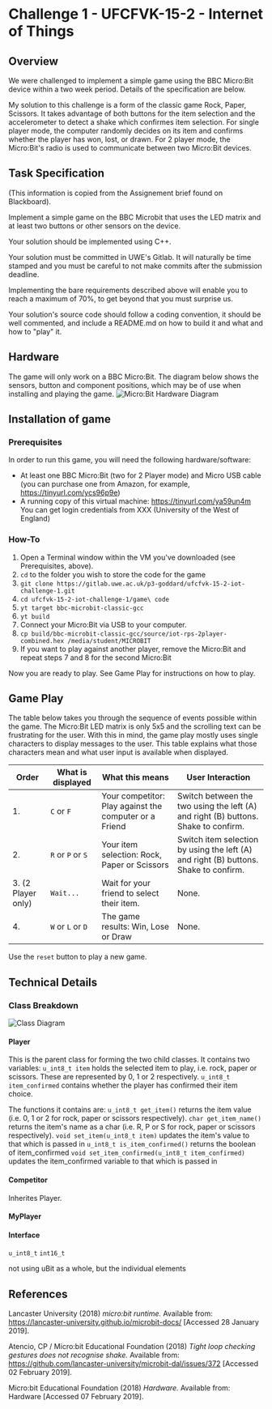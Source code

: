 # Challenge 1 - UFCFVK-15-2 - Internet of Things

## Overview
We were challenged to implement a simple game using the BBC Micro:Bit device within a 
two week period. Details of the specification are below.

My solution to this challenge is a form of the classic game Rock, Paper, Scissors. It 
takes advantage of both buttons for the item selection and the accelerometer to detect a 
shake which confirmes item selection. For single player mode, the computer randomly 
decides on its item and confirms whether the player has won, lost, or drawn.
For 2 player mode, the Micro:Bit's radio is used to communicate between two Micro:Bit
devices.

## Task Specification
(This information is copied from the Assignement brief found on Blackboard).

Implement a simple game on the BBC Microbit that uses the LED matrix and at least two
buttons or other sensors on the device.

Your solution should be implemented using C++.

Your solution must be committed in UWE's Gitlab. It will naturally be time stamped and you
must be careful to not make commits after the submission deadline.

Implementing the bare requirements described above will enable you to reach a maximum
of 70%, to get beyond that you must surprise us.

Your solution's source code should follow a coding convention, it should be well
commented, and include a README.md on how to build it and what and how to "play" it.

## Hardware
The game will only work on a BBC Micro:Bit. The diagram below shows the sensors, button 
and component positions, which may be of use when installing and playing the game.
![Micro:Bit Hardware Diagram](https://tech.microbit.org/docs/hardware/assets/microbit-overview-1-5.png)

## Installation of game
### Prerequisites
In order to run this game, you will need the following hardware/software:
- At least one BBC Micro:Bit (two for 2 Player mode) and Micro USB cable (you can purchase 
one from Amazon, for example, https://tinyurl.com/ycs96p9e)
- A running copy of this virtual machine: https://tinyurl.com/ya59un4m You can get login 
credentials from XXX (University of the West of England)

### How-To
1. Open a Terminal window within the VM you've downloaded (see Prerequisites, above).
2. `cd` to the folder you wish to store the code for the game
3. `git clone https://gitlab.uwe.ac.uk/p3-goddard/ufcfvk-15-2-iot-challenge-1.git`
4. `cd ufcfvk-15-2-iot-challenge-1/game\ code`
5. `yt target bbc-microbit-classic-gcc`
6. `yt build`
7. Connect your Micro:Bit via USB to your computer.
8. `cp build/bbc-microbit-classic-gcc/source/iot-rps-2player-combined.hex /media/student/MICROBIT`
9. If you want to play against another player, remove the Micro:Bit and repeat steps 7 and 8 
for the second Micro:Bit

Now you are ready to play. See Game Play for instructions on how to play.

## Game Play
The table below takes you through the sequence of events possible within the game.
The Micro:Bit LED matrix is only 5x5 and the scrolling text can be frustrating for the user.
With this in mind, the game play mostly uses single characters to display messages to the user.
This table explains what those characters mean and what user input is available when displayed.

| Order              | What is displayed | What this means                                          | User Interaction                                                                     |
|--------------------| ------------------|----------------------------------------------------------|--------------------------------------------------------------------------------------|
| 1.                 | `C` or `F`        | Your competitor: Play against the computer or a Friend   | Switch between the two using the left (A) and right (B) buttons. Shake to confirm.   |
| 2.   	             | `R` or `P` or `S` | Your item selection: Rock, Paper or Scissors             | Switch item selection by using the left (A) and right (B) buttons. Shake to confirm. |
| 3. (2 Player only) | `Wait...`         | Wait for your friend to select their item.               | None.                                                                                |
| 4.                 | `W` or `L` or `D` | The game results: Win, Lose or Draw                      | None.                                                                                |

Use the `reset` button to play a new game.

## Technical Details
### Class Breakdown
![Class Diagram](https://gitlab.uwe.ac.uk/p3-goddard/ufcfvk-15-2-iot-challenge-1/blob/master/ClassDiagram.png)

#### Player
This is the parent class for forming the two child classes.
It contains two variables:
`u_int8_t item` holds the selected item to play, i.e. rock, paper or scissors. These are represented by 0, 1 or 2 respectively.
`u_int8_t item_confirmed` contains whether the player has confirmed their item choice.

The functions it contains are:
`u_int8_t get_item()` returns the item value (i.e. 0, 1 or 2 for rock, paper or scissors respectively).
`char get_item_name()` returns the item's name as a char (i.e. R, P or S for rock, paper or scissors respectively).
`void set_item(u_int8_t item)` updates the item's value to that which is passed in
`u_int8_t is_item_confirmed()` returns the boolean of item_confirmed
`void set_item_confirmed(u_int8_t item_confirmed)` updates the item_confirmed variable to that which is passed in

#### Competitor
Inherites Player.


#### MyPlayer

#### Interface


`u_int8_t`
`int16_t`

not using uBit as a whole, but the individual elements

## References

Lancaster University (2018) *micro:bit runtime.* Available from: https://lancaster-university.github.io/microbit-docs/ [Accessed 28 January 2019].

Atencio, CP / Micro:bit Educational Foundation (2018) *Tight loop checking gestures does not recognise shake.* Available from: https://github.com/lancaster-university/microbit-dal/issues/372 [Accessed 02 February 2019].

Micro:bit Educational Foundation (2018) *Hardware.* Available from: Hardware [Accessed 07 February 2019].
